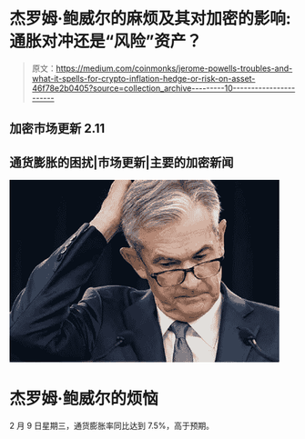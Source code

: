 # 杰罗姆·鲍威尔的麻烦及其对加密的影响:通胀对冲还是“风险”资产？

> 原文：<https://medium.com/coinmonks/jerome-powells-troubles-and-what-it-spells-for-crypto-inflation-hedge-or-risk-on-asset-46f78e2b0405?source=collection_archive---------10----------------------->

## 加密市场更新 2.11

## 通货膨胀的困扰|市场更新|主要的加密新闻

![](img/ea99233c2e28c21f27852eaba1b08dcf.png)

# 杰罗姆·鲍威尔的烦恼

2 月 9 日星期三，通货膨胀率同比达到 7.5%，高于预期。